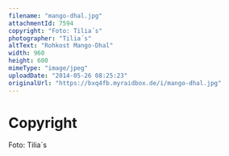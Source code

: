 ```yaml
---
filename: "mango-dhal.jpg"
attachmentId: 7594
copyright: "Foto: Tilia´s"
photographer: "Tilia´s"
altText: "Rohkost Mango-Dhal"
width: 960
height: 600
mimeType: "image/jpeg"
uploadDate: "2014-05-26 08:25:23"
originalUrl: "https://bxq4fb.myraidbox.de/i/mango-dhal.jpg"
---
```


# Copyright

Foto: Tilia´s
